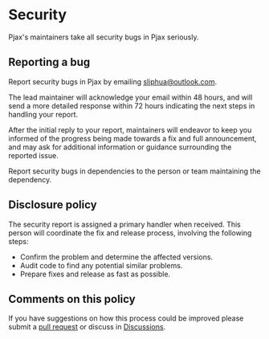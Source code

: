 # Security

Pjax's maintainers take all security bugs in Pjax seriously.

## Reporting a bug

Report security bugs in Pjax by emailing [sliphua@outlook.com](mailto:sliphua@outlook.com).

The lead maintainer will acknowledge your email within 48 hours, and will send a more detailed response within 72 hours indicating the next steps in handling your report.

After the initial reply to your report, maintainers will endeavor to keep you informed of the progress being made towards a fix and full announcement, and may ask for additional information or guidance surrounding the reported issue.

Report security bugs in dependencies to the person or team maintaining the dependency.

## Disclosure policy

The security report is assigned a primary handler when received. This
  person will coordinate the fix and release process, involving the following steps:

- Confirm the problem and determine the affected versions.
- Audit code to find any potential similar problems.
- Prepare fixes and release as fast as possible.

## Comments on this policy

If you have suggestions on how this process could be improved please submit a
[pull request](https://github.com/PaperStrike/Pjax/pulls) or
discuss in [Discussions](https://github.com/PaperStrike/Pjax/discussions).
